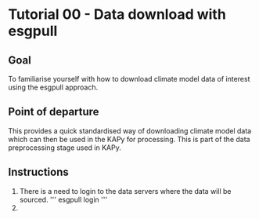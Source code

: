 # Tutorial 00 - Data download with esgpull

## Goal

To familiarise yourself with how to download climate model data of interest using the esgpull approach.

## Point of departure

This provides a quick standardised way of downloading climate model data which can then be used in the KAPy for processing. This is part of the data preprocessing stage used in KAPy.

## Instructions
1. There is a need to login to the data servers where the data will be sourced.
'''
esgpull login
'''
1. 
